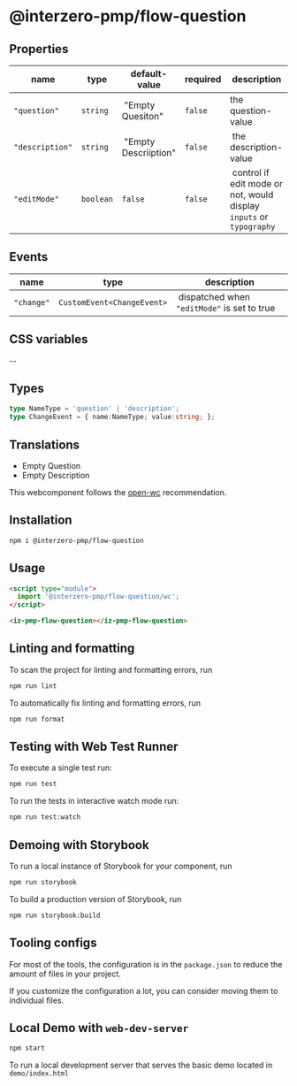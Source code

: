 # @interzero-pmp/flow-question

## Properties
| name | type | default-value | required | description |
|------|------|---------------|----------|-------------|
| `"question"` | `string` | "Empty Quesiton" | `false` | the question-value |
| `"description"` | `string`| "Empty Descriiption"| `false`  | the description-value |
| `"editMode"` | `boolean` | `false`| `false`  | control if edit mode or not, would display `inputs` or `typography` |

## Events
| name | type | description |
|------|------|-------------|
| `"change"` | `CustomEvent<ChangeEvent>` | dispatched when `"editMode"` is set to true |

## CSS variables
--
## Types 
```typescript
type NameType = 'question' | 'description';
type ChangeEvent = { name:NameType; value:string; };
```

## Translations
- Empty Question
- Empty Description


This webcomponent follows the [open-wc](https://github.com/open-wc/open-wc) recommendation.

## Installation

```bash
npm i @interzero-pmp/flow-question
```

## Usage

```html
<script type="module">
  import '@interzero-pmp/flow-question/wc';
</script>

<iz-pmp-flow-question></iz-pmp-flow-question>
```

## Linting and formatting

To scan the project for linting and formatting errors, run

```bash
npm run lint
```

To automatically fix linting and formatting errors, run

```bash
npm run format
```

## Testing with Web Test Runner

To execute a single test run:

```bash
npm run test
```

To run the tests in interactive watch mode run:

```bash
npm run test:watch
```

## Demoing with Storybook

To run a local instance of Storybook for your component, run

```bash
npm run storybook
```

To build a production version of Storybook, run

```bash
npm run storybook:build
```


## Tooling configs

For most of the tools, the configuration is in the `package.json` to reduce the amount of files in your project.

If you customize the configuration a lot, you can consider moving them to individual files.

## Local Demo with `web-dev-server`

```bash
npm start
```

To run a local development server that serves the basic demo located in `demo/index.html`
